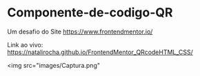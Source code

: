 # Componente-de-codigo-QR
Um desafio do Site https://www.frontendmentor.io/

Link ao vivo: https://natalirocha.github.io/FrontendMentor_QRcodeHTML_CSS/

<img src="images/Captura.png"
